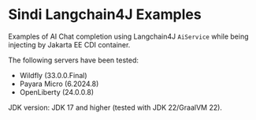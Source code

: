# Sindi Langchain4J Examples
Examples of AI Chat completion using Langchain4J `AiService` while being injecting by Jakarta EE CDI container.

The following servers have been tested:
- Wildfly (33.0.0.Final)
- Payara Micro (6.2024.8)
- OpenLiberty (24.0.0.8)

JDK version: JDK 17 and higher (tested with JDK 22/GraalVM 22).
